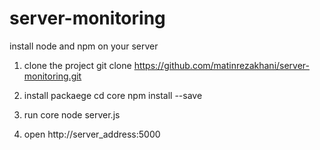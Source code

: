 # server-monitoring

 
install node and npm on your server

1) clone the project
  git clone https://github.com/matinrezakhani/server-monitoring.git
  
2) install packaege
  cd core
  npm install --save 
  
3) run core 
  node server.js
  
  
4) open  http://server_address:5000
